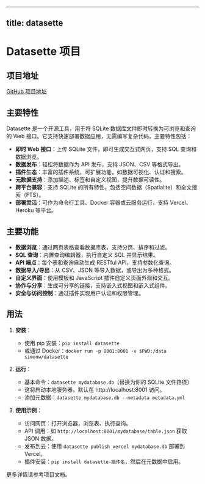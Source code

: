 
---
title: datasette
---

# Datasette 项目

## 项目地址
[GitHub 项目地址](https://github.com/simonw/datasette)

## 主要特性
Datasette 是一个开源工具，用于将 SQLite 数据库文件即时转换为可浏览和查询的 Web 接口。它支持快速部署数据应用，无需编写复杂代码。主要特性包括：
- **即时 Web 接口**：上传 SQLite 文件，即可生成交互式网页，支持 SQL 查询和数据浏览。
- **数据发布**：轻松将数据作为 API 发布，支持 JSON、CSV 等格式导出。
- **插件生态**：丰富的插件系统，可扩展功能，如数据可视化、认证和搜索。
- **元数据支持**：添加描述、标签和自定义视图，提升数据可读性。
- **跨平台兼容**：支持 SQLite 的所有特性，包括空间数据（Spatialite）和全文搜索（FTS）。
- **部署灵活**：可作为命令行工具、Docker 容器或云服务运行，支持 Vercel、Heroku 等平台。

## 主要功能
- **数据浏览**：通过网页表格查看数据库表，支持分页、排序和过滤。
- **SQL 查询**：内置查询编辑器，执行自定义 SQL 并显示结果。
- **API 端点**：每个表和查询自动生成 RESTful API，支持参数化查询。
- **数据导入/导出**：从 CSV、JSON 等导入数据，或导出为多种格式。
- **自定义界面**：使用模板和 JavaScript 插件自定义页面外观和交互。
- **协作与分享**：生成可分享的链接，支持嵌入式视图和嵌入式组件。
- **安全与访问控制**：通过插件实现用户认证和权限管理。

## 用法
1. **安装**：
   - 使用 pip 安装：`pip install datasette`
   - 或通过 Docker：`docker run -p 8001:8001 -v $PWD:/data simonw/datasette`

2. **运行**：
   - 基本命令：`datasette mydatabase.db`（替换为你的 SQLite 文件路径）
   - 这将启动本地服务器，默认在 http://localhost:8001 访问。
   - 添加元数据：`datasette mydatabase.db --metadata metadata.yml`

3. **使用示例**：
   - 访问网页：打开浏览器，浏览表、执行查询。
   - API 调用：如 `http://localhost:8001/mydatabase/table.json` 获取 JSON 数据。
   - 发布到云：使用 `datasette publish vercel mydatabase.db` 部署到 Vercel。
   - 插件安装：`pip install datasette-插件名`，然后在元数据中启用。

更多详情请参考项目文档。